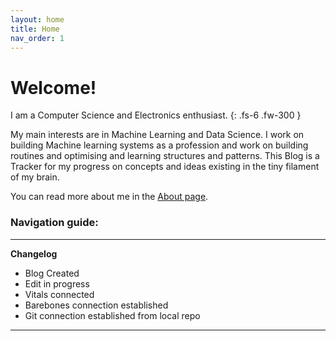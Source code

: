 ```yaml
---
layout: home
title: Home
nav_order: 1
---
```


# **Welcome!**

I am a Computer Science and Electronics enthusiast.
{: .fs-6 .fw-300 }

My main interests are in Machine Learning and Data Science.
I work on building Machine learning systems as a profession and work on building routines and optimising and learning structures and patterns. This Blog is a Tracker for my progress on concepts and ideas existing in the tiny filament of my brain.

You can read more about me in the [About page](/_pages/about.md).

### Navigation guide:

---
**Changelog**

- Blog Created
- Edit in progress
- Vitals connected
- Barebones connection established
- Git connection established from local repo

---
